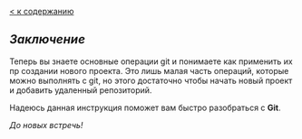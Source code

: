 [< к содержанию](readme.md)

## *Заключение*

Теперь вы знаете основные операции git и понимаете как применить их пр создании нового проекта.
Это лишь малая часть операций, которые можно выполнять с git, но этого достаточно чтобы начать новый проект и добавить удаленный репозиторий.

Надеюсь данная инструкция поможет вам быстро разобраться с **Git**.

*До новых встречь!*